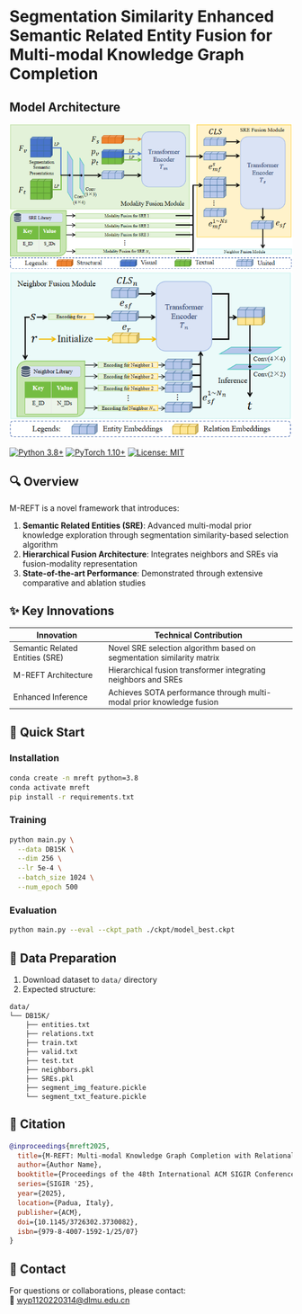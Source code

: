 # Segmentation Similarity Enhanced Semantic Related Entity Fusion for Multi-modal Knowledge Graph Completion

## Model Architecture
![M-REFT Model Architecture 1](./resource/M-REFT-model-1.png)
![M-REFT Model Architecture 2](./resource/M-REFT-model-2.png)

[![Python 3.8+](https://img.shields.io/badge/python-3.8+-blue.svg)](https://www.python.org/downloads/)
[![PyTorch 1.10+](https://img.shields.io/badge/PyTorch-1.10+-red.svg)](https://pytorch.org/)
[![License: MIT](https://img.shields.io/badge/License-MIT-yellow.svg)](https://opensource.org/licenses/MIT)

## 🔍 Overview

M-REFT is a novel framework that introduces:
1. **Semantic Related Entities (SRE)**: Advanced multi-modal prior knowledge exploration through segmentation similarity-based selection algorithm
2. **Hierarchical Fusion Architecture**: Integrates neighbors and SREs via fusion-modality representation
3. **State-of-the-art Performance**: Demonstrated through extensive comparative and ablation studies

## ✨ Key Innovations
| Innovation | Technical Contribution |
|------------|-----------------------|
| Semantic Related Entities (SRE) | Novel SRE selection algorithm based on segmentation similarity matrix |
| M-REFT Architecture | Hierarchical fusion transformer integrating neighbors and SREs |
| Enhanced Inference | Achieves SOTA performance through multi-modal prior knowledge fusion |

## 🚀 Quick Start

### Installation
```bash
conda create -n mreft python=3.8
conda activate mreft
pip install -r requirements.txt
```

### Training
```bash
python main.py \
  --data DB15K \
  --dim 256 \
  --lr 5e-4 \
  --batch_size 1024 \
  --num_epoch 500
```

### Evaluation
```bash
python main.py --eval --ckpt_path ./ckpt/model_best.ckpt
```

## 📂 Data Preparation
1. Download dataset to `data/` directory
2. Expected structure:
```
data/
└── DB15K/
    ├── entities.txt
    ├── relations.txt
    ├── train.txt
    ├── valid.txt
    ├── test.txt
    ├── neighbors.pkl
    ├── SREs.pkl
    ├── segment_img_feature.pickle
    └── segment_txt_feature.pickle
```


## 📜 Citation
```bibtex
@inproceedings{mreft2025,
  title={M-REFT: Multi-modal Knowledge Graph Completion with Relational Feature Transformers},
  author={Author Name},
  booktitle={Proceedings of the 48th International ACM SIGIR Conference on Research and Development in Information Retrieval},
  series={SIGIR '25},
  year={2025},
  location={Padua, Italy},
  publisher={ACM},
  doi={10.1145/3726302.3730082},
  isbn={979-8-4007-1592-1/25/07}
}
```

## 🤝 Contact
For questions or collaborations, please contact:  
📧 wyp1120220314@dlmu.edu.cn

